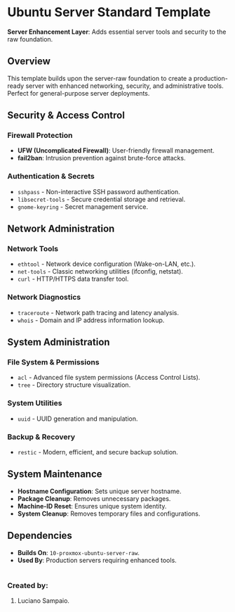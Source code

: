 # Ubuntu Server Standard Template

**Server Enhancement Layer**: Adds essential server tools and security to the raw foundation.

## Overview

This template builds upon the server-raw foundation to create a production-ready server with enhanced networking, security, and administrative tools. Perfect for general-purpose server deployments.

## Security & Access Control

### Firewall Protection
- **UFW (Uncomplicated Firewall)**: User-friendly firewall management.
- **fail2ban**: Intrusion prevention against brute-force attacks.

### Authentication & Secrets
- `sshpass` - Non-interactive SSH password authentication.
- `libsecret-tools` - Secure credential storage and retrieval.
- `gnome-keyring` - Secret management service.

## Network Administration

### Network Tools
- `ethtool` - Network device configuration (Wake-on-LAN, etc.).
- `net-tools` - Classic networking utilities (ifconfig, netstat).
- `curl` - HTTP/HTTPS data transfer tool.

### Network Diagnostics
- `traceroute` - Network path tracing and latency analysis.
- `whois` - Domain and IP address information lookup.

## System Administration

### File System & Permissions
- `acl` - Advanced file system permissions (Access Control Lists).
- `tree` - Directory structure visualization.

### System Utilities
- `uuid` - UUID generation and manipulation.

### Backup & Recovery
- `restic` - Modern, efficient, and secure backup solution.

## System Maintenance
- **Hostname Configuration**: Sets unique server hostname.
- **Package Cleanup**: Removes unnecessary packages.
- **Machine-ID Reset**: Ensures unique system identity.
- **System Cleanup**: Removes temporary files and configurations.

## Dependencies
- **Builds On**: `10-proxmox-ubuntu-server-raw`.
- **Used By**: Production servers requiring enhanced tools.

#
### Created by:

1. Luciano Sampaio.
